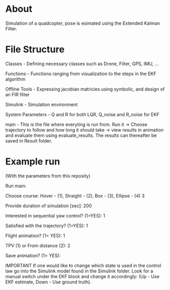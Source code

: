 # About
Simulation of a quadcopter, pose is esimated using the Extended Kalman Filter.

# File Structure
Classes - Defining necessary classes such as Drone, Filter, GPS, IMU, ...

Functions - Functions ranging from visualization to the steps in the EKF algorithm

Offline Tools - Expressing jacobian matricies using symbolic, and design of an FIR filter

Simulink - Simulation environment

System Parameters - Q and R for both LQR, Q_noise and R_noise for EKF

main - This is the file where everyting is run from. Run it -> Choose trajectory to follow and how long it should take -> view results in animation and evaluate them using evaluate_results. The results can thereafter be saved in Result folder.

# Example run
(With the parameters from this reposity)

Run main:

Choose course: Hover - (1), Straight - (2), Box - (3), Ellipse - (4) 3

Provide duration of simulation [sec]: 200

Interested in sequential yaw control? (1=YES): 1

Satisfied with the trajectory? (1=YES): 1

Flight animation? (1= YES): 1

TPV (1) or From distance (2): 2

Save animation? (1= YES): 

IMPORTANT
If one would like to change which state is used in the control law go into the Simulink model found in the Simulink folder.
Look for a manual switch under the EKF block and change it accordingly: (Up - Use EKF estimate, Down - Use ground truth).
